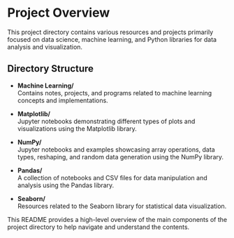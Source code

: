 # Project Overview

This project directory contains various resources and projects primarily focused on data science, machine learning, and Python libraries for data analysis and visualization.

## Directory Structure

- **Machine Learning/**  
  Contains notes, projects, and programs related to machine learning concepts and implementations.

- **Matplotlib/**  
  Jupyter notebooks demonstrating different types of plots and visualizations using the Matplotlib library.

- **NumPy/**  
  Jupyter notebooks and examples showcasing array operations, data types, reshaping, and random data generation using the NumPy library.

- **Pandas/**  
  A collection of notebooks and CSV files for data manipulation and analysis using the Pandas library.

- **Seaborn/**  
  Resources related to the Seaborn library for statistical data visualization.

This README provides a high-level overview of the main components of the project directory to help navigate and understand the contents.
